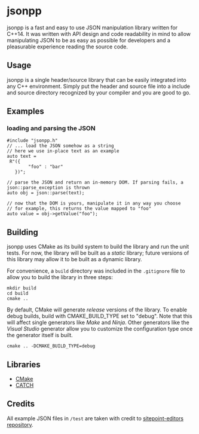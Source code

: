 # jsonpp

jsonpp is a fast and easy to use JSON manipulation library written for C++14. It was written with API design and code readability
in mind to allow manipulating JSON to be as easy as possible for developers and a pleasurable experience reading the source code.

## Usage
jsonpp is a single header/source library that can be easily integrated into any C++ environment. Simply put the header and source file into a include and source
directory recognized by your compiler and you are good to go.

## Examples
### loading and parsing the JSON
```
#include "jsonpp.h"
// ... load the JSON somehow as a string
// here we use in-place text as an example
auto text =
 R"({
        "foo" : "bar"
   })";

// parse the JSON and return an in-memory DOM. If parsing fails, a json::parse_exception is thrown
auto obj = json::parse(text);

// now that the DOM is yours, manipulate it in any way you choose
// for example, this returns the value mapped to "foo"
auto value = obj->getValue("foo");
```

## Building
jsonpp uses CMake as its build system to build the library and run the unit tests. For now, the library will be built as a _static_ library; future versions of this library may allow it to be built as a dynamic library.

For convenience, a `build` directory was included in the `.gitignore` file to allow you to build the library in three steps:

```
mkdir build
cd build
cmake ..
```

By default, CMake will generate *release* versions of the library. To enable debug builds, build with CMAKE_BUILD_TYPE set to "debug". Note that this will affect single generators like _Make_ and _Ninja_. Other generators like the _Visual Studio_ generator allow you to customize the configuration type once the generator itself is built.

```
cmake .. -DCMAKE_BUILD_TYPE=debug
```

## Libraries
* [CMake](https://cmake.org)
* [CATCH](https://github.com/catchorg/Catch2)

## Credits
All example JSON files in `/test` are taken with credit to [sitepoint-editors repository](https://github.com/sitepoint-editors/json-examples).